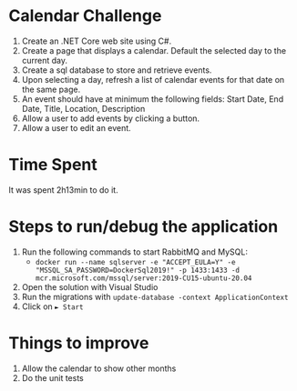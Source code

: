 ﻿# Calendar Challenge

1.   Create an .NET Core web site using C#.
2.   Create a page that displays a calendar. Default the selected day to the current day.
3.   Create a sql database to store and retrieve events.
4.   Upon selecting a day, refresh a list of calendar events for that date on the same page.
5.   An event should have at minimum the following fields: Start Date, End Date, Title, Location, Description
6.   Allow a user to add events by clicking a button.
7.   Allow a user to edit an event.

# Time Spent

It was spent 2h13min to do it.

# Steps to run/debug the application

1. Run the following commands to start RabbitMQ and MySQL:  
    - `docker run --name sqlserver -e "ACCEPT_EULA=Y" -e "MSSQL_SA_PASSWORD=DockerSql2019!" -p 1433:1433 -d mcr.microsoft.com/mssql/server:2019-CU15-ubuntu-20.04`
2. Open the solution with Visual Studio 
3. Run the migrations with `update-database -context ApplicationContext`
4. Click on `► Start`  

# Things to improve

1. Allow the calendar to show other months
2. Do the unit tests